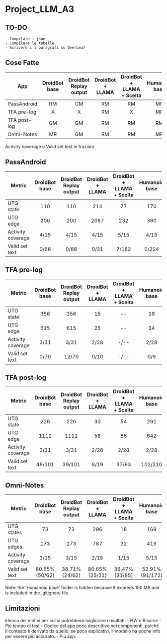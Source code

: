 # Project_LLM_A3

## TO-DO
    - Compilare i json
    - Compilare le tabelle
    - Scrivere i i paragrafi su OverLeaf 
    

## Cose Fatte

| App            | DroidBot base | DroidBot Replay output | DroidBot + LLAMA | DroidBot + LLAMA + Scelta | Humanoid base | Humanoid Replay output | Humanoid + LLAMA |
|----------------|:-------------:|:---------------------:|:----------------:|:-------------------------:|:-------------:|:----------------------:|:----------------:|
| PassAndroid    |      RM       |          GM           |        RM        |           RM              |      MR       |          GM            |       RM         |
| TFA pre-log    |      X        |          X            |        RM        |           X               |      MR       |          GM            |       RM         |
| TFA post-log   |      GM       |          GM           |        RM        |           RM              |      RM       |          X            |       RM         |
| Omni-Notes     |      MR       |          GM           |        RM        |           RM              |      MR       |          GM            |       RM         |


Activity coverage e Valid set text in frazioni 

## PassAndroid

| Metric              | DroidBot base | DroidBot Replay output | DroidBot + LLAMA | DroidBot + LLAMA + Scelta | Humanoid base | Humanoid Replay output | Humanoid + LLAMA |
|---------------------|:-------------:|:---------------------:|:----------------:|:-------------------------:|:-------------:|:----------------------:|:----------------:|
| UTG state           |      110      |          110          |       214        |           77              |      170      |          170           |      119         |
| UTG edge            |      200      |          200          |       2087       |           232             |      360      |          360           |      230         |
| Activity coverage   |      4/15     |          4/15         |       4/15       |           5/15            |      4/15     |          4/15          |      5/15        |
| Valid set text      |      0/66     |          0/66         |       0/31       |           7/182           |      0/224    |          0/224         |      8/289       |

## TFA pre-log

| Metric              | DroidBot base | DroidBot Replay output | DroidBot + LLAMA | DroidBot + LLAMA + Scelta | Humanoid base | Humanoid Replay output | Humanoid + LLAMA |
|---------------------|:-------------:|:---------------------:|:----------------:|:-------------------------:|:-------------:|:----------------------:|:----------------:|
| UTG state           |     356       |          356          |       15         |           --              |      19       |          19            |      8           |
| UTG edge            |     615       |          615          |       25         |           --              |      34       |          34            |      19          |
| Activity coverage   |     3/31      |          3/31         |      2/28        |          -/--             |     2/28      |         2/28           |     2/28         |
| Valid set text      |     0/70      |         12/70         |      0/10        |          -/--             |     0/9       |          1/9           |     2/21         |

## TFA post-log

| Metric              | DroidBot base | DroidBot Replay output | DroidBot + LLAMA | DroidBot + LLAMA + Scelta | Humanoid base | Humanoid Replay output | Humanoid + LLAMA |
|---------------------|:-------------:|:---------------------:|:----------------:|:-------------------------:|:-------------:|:----------------------:|:----------------:|
| UTG state           |      226      |         226           |       30         |           54              |      291      |          291           |      37          |
| UTG edge            |     1112      |         1112          |       58         |           86              |      642      |          642           |      79          |
| Activity coverage   |     3/31      |         3/31          |      2/28        |          2/28             |     2/28      |         2/28           |     2/28         |
| Valid set text      |    48/101     |        39/101         |      8/19        |          37/93            |    102/210    |        30/210          |    27/28         |

## Omni-Notes

| Metric              | DroidBot base | DroidBot Replay output | DroidBot + LLAMA | DroidBot + LLAMA + Scelta | Humanoid base | Humanoid Replay output | Humanoid + LLAMA |
|---------------------|:-------------:|:---------------------:|:----------------:|:-------------------------:|:-------------:|:----------------------:|:----------------:|
| UTG states           |      73       |          73           |       296         |           18              |      169       |          169            |      52          |
| UTG edges            |      173       |          173           |       787         |           32              |      419       |          419            |      125          |
| Activity coverage   |      3/15       |          3/15           |       2/15         |           1/15              |      5/15       |          5/15            |      3/15          |
| Valid set text      |      80.65% (50/62)       |          38.71% (24/62)           |       80.65% (25/31)         |           36.47% (31/85)              |      52.91% (91/172)       |          58.14% (100/172)           |       46.84% (74/158)          |

Note: the 'Humanoid base' folder is hidden because it exceeds 100 MB and is included in the .gitignore file.

## Limitazioni

Elenco dei motivi per cui si potrebbero migliorare i risultati:
    - HW e Risorse
    - Più tempo di test
    - Codice del app poco descrittivo nei componenti, poichè il contesto è derivato da quello, se poco esplicativi, il modello ha poche info per essere più accurato.
    - Più app. 
